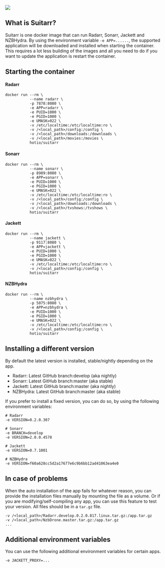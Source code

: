 [![](https://images.microbadger.com/badges/image/hotio/suitarr.svg)](https://microbadger.com/images/hotio/suitarr "Get your own image badge on microbadger.com")

## What is Suitarr?

Suitarr is one docker image that can run Radarr, Sonarr, Jackett and NZBHydra. By using the environment variable `-e APP=......`, the supported application will be downloaded and installed when starting the container.
This requires a lot less building of the images and all you need to do if you want to update the application is restart the container.

## Starting the container

#### Radarr

```
docker run --rm \
           --name radarr \
           -p 7878:8080 \
           -e APP=radarr \
           -e PUID=1000 \
           -e PGID=1000 \
           -e UMASK=022 \
           -v /etc/localtime:/etc/localtime:ro \
           -v /<local_path>/config:/config \
           -v /<local_path>/downloads:/downloads \
           -v /<local_path>/movies:/movies \
           hotio/suitarr
```

#### Sonarr

```
docker run --rm \
           --name sonarr \
           -p 8989:8080 \
           -e APP=sonarr \
           -e PUID=1000 \
           -e PGID=1000 \
           -e UMASK=022 \
           -v /etc/localtime:/etc/localtime:ro \
           -v /<local_path>/config:/config \
           -v /<local_path>/downloads:/downloads \
           -v /<local_path>/tvshows:/tvshows \
           hotio/suitarr
```

#### Jackett

```
docker run --rm \
           --name jackett \
           -p 9117:8080 \
           -e APP=jackett \
           -e PUID=1000 \
           -e PGID=1000 \
           -e UMASK=022 \
           -v /etc/localtime:/etc/localtime:ro \
           -v /<local_path>/config:/config \
           hotio/suitarr
```

#### NZBHydra

```
docker run --rm \
           --name nzbhydra \
           -p 5075:8080 \
           -e APP=nzbhydra \
           -e PUID=1000 \
           -e PGID=1000 \
           -e UMASK=022 \
           -v /etc/localtime:/etc/localtime:ro \
           -v /<local_path>/config:/config \
           hotio/suitarr
```

## Installing a different version

By default the latest version is installed, stable/nightly depending on the app.

- Radarr: Latest GitHub branch:develop (aka nightly)
- Sonarr: Latest GitHub branch:master (aka stable)
- Jackett: Latest GitHub branch:master (aka nightly)
- NZBHydra: Latest GitHub branch:master (aka stable)

If you prefer to install a fixed version, you can do so, by using the following environment variables:

```
# Radarr
-e VERSION=0.2.0.307

# Sonarr
-e BRANCH=develop
-e VERSION=2.0.0.4578

# Jackett
-e VERSION=0.7.1001

# NZBHydra
-e VERSION=f60a628cc5d2a17677e6c9b6bb12ad41063ea4e0
```

## In case of problems

When the auto installation of the app fails for whatever reason, you can provide the installation files manually by mounting the file as a volume.
Or if you are modifying/self-compiling any app, you can use this feature to test your version. All files should be in a `tar.gz` file.

```
-v /<local_path>/Radarr.develop.0.2.0.817.linux.tar.gz:/app.tar.gz
-v /<local_path>/NzbDrone.master.tar.gz:/app.tar.gz
...
```

## Additional environment variables

You can use the following additional environment variables for certain apps.

```
-e JACKETT_PROXY=...
```
